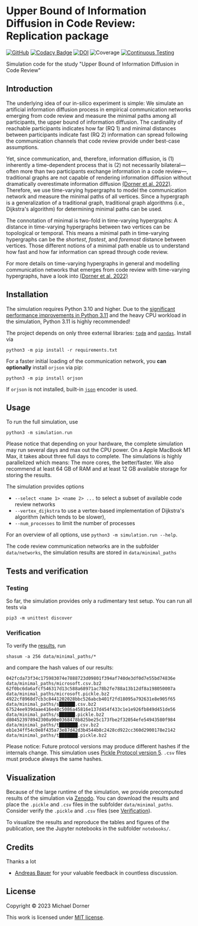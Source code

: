 # Upper Bound of Information Diffusion in Code Review: Replication package

[![GitHub](https://img.shields.io/github/license/michaeldorner/information-diffusion-boundaries-in-code-review)](./LICENSE)
[![Codacy Badge](https://app.codacy.com/project/badge/Grade/ef43d5d9b7c74ec0b211c03d91c448d8)](https://app.codacy.com/gh/michaeldorner/information-diffusion-boundaries-in-code-review/dashboard?utm_source=gh&utm_medium=referral&utm_content=&utm_campaign=Badge_grade)
[![DOI](https://zenodo.org/badge/DOI/10.5281/zenodo.7898863.svg)](https://doi.org/10.5281/zenodo.7898863)
![Coverage](https://img.shields.io/badge/Coverage-98%25-brightgreen)
[![Continuous Testing](https://github.com/Hnsson/information-diffusion-boundaries-in-code-review/actions/workflows/coverage.yml/badge.svg)](https://github.com/Hnsson/information-diffusion-boundaries-in-code-review/actions/workflows/coverage.yml)

Simulation code for the study "Upper Bound of Information Diffusion in Code Review"

## Introduction

The underlying idea of our in-silico experiment is simple: We simulate an artificial information diffusion process in empirical communication networks emerging from code review and measure the minimal paths among all participants, the upper bound of information diffusion. The cardinality of reachable participants indicates how far (RQ 1) and minimal distances between participants indicate fast (RQ 2) information can spread following the communication channels that code review provide under best-case assumptions.

Yet, since communication, and, therefore, information diffusion, is (1) inherently a time-dependent process that is (2) not necessarily bilateral—often more than two participants exchange information in a code review—, traditional graphs are not capable of rendering information diffusion without dramatically overestimate information diffusion [(Dorner et al. 2022)](https://dl.acm.org/doi/abs/10.1145/3544902.3546254). Therefore, we use time-varying hypergraphs to model the communication network and measure the minimal paths of all vertices. Since a hypergraph is a generalization of a traditional graph, traditional graph algorithms (i.e., Dijkstra's algorithm) for determining minimal paths can be used.

The connotation of minimal is two-fold in time-varying hypergraphs: A distance in time-varying hypergraphs between two vertices can be topological or temporal. This means a minimal path in time-varying hypergraphs can be the _shortest_, _fastest_, and _foremost_ distance between vertices. Those different notions of a minimal path enable us to understand how fast and how far information can spread through code review.

For more details on time-varying hypergraphs in general and modelling communication networks that emerges from code review with time-varying hypergraphs, have a look into [(Dorner et al. 2022)](https://dl.acm.org/doi/abs/10.1145/3544902.3546254)

## Installation

The simulation requires Python 3.10 and higher. Due to the [significant performance improvements in Python 3.11](https://docs.python.org/3/whatsnew/3.11.html#whatsnew311-faster-cpython) and the heavy CPU workload in the simulation, Python 3.11 is highly recommended! 

The project depends on only three external libraries: [`tqdm`](https://github.com/tqdm/tqdm) and [`pandas`](https://pandas.pydata.org). Install via

```
python3 -m pip install -r requirements.txt
```

For a faster initial loading of the communication network, you **can optionally** install `orjson` via pip:

```
python3 -m pip install orjson
```

If `orjson` is not installed, built-in [`json`](https://docs.python.org/3/library/json.html) encoder is used.

## Usage

To run the full simulation, use

```
python3 -m simulation.run
```

Please notice that depending on your hardware, the complete simulation may run several days and max out the CPU power. On a Apple MacBook M1 Max, it takes about three full days to complete. The simulations is highly parallelized which means: The more cores, the better/faster. We also recommend at least 64 GB of RAM and at least 12 GB available storage for storing the results.

The simulation provides options

- `--select <name 1> <name 2> ...` to select a subset of available code review networks
- `--vertex_dijkstra` to use a vertex-based implementation of Dijkstra's algorithm (which tends to be slower),
- `--num_processes` to limit the number of processes

For an overview of all options, use `python3 -m simulation.run --help`.

The code review communication networks are in the subfolder `data/networks`, the simulation results are stored in `data/minimal_paths`

## Tests and verification

### Testing

So far, the simulation provides only a rudimentary test setup. You can run all tests via

```
pip3 -m unittest discover
```

### Verification

To verify the [results](https://doi.org/10.5281/zenodo.7898863), run

```
shasum -a 256 data/minimal_paths/*                      
```

and compare the hash values of our results:

```
042fcda73f34c175983074e7888723d09801f394af740de3df0d7e55bd74836e  data/minimal_paths/microsoft.csv.bz2
62f0bc6da6afcf546317d13c588a68971ac78b2fe788a13b12df8a198050007a  data/minimal_paths/microsoft.pickle.bz2
4922cf8968d7cb3c8441202028bbc526abcb401f2fd18095a792631e8e905f65  data/minimal_paths/s██████.csv.bz2
67524ee939daae416e40c5086a45816e137d454f433c1e1e926fb849d451de56  data/minimal_paths/s██████.pickle.bz2
d804523978942300a90e0368478b825be25c173fbe2f32054efe54943580f984  data/minimal_paths/t███████.csv.bz2
eb1e34ff54c0e8f435a73e87d42d3b4544b8c2428cd922cc360d2900178e2142  data/minimal_paths/t███████.pickle.bz2
```

Please notice: Future protocol versions may produce different hashes if the internals change. This simulation uses [Pickle Protocol version 5](https://peps.python.org/pep-0574/). `.csv` files must produce always the same hashes.

## Visualization

Because of the large runtime of the simulation, we provide precomputed results of the simulation via [Zenodo](https://doi.org/10.5281/zenodo.7898863). You can download the results and place the `.pickle` and `.csv` files in the subfolder `data/minimal_paths`. Consider verify the `.pickle` and `.csv` files (see [Verification](#verification)).

To visualize the results and reproduce the tables and figures of the publication, see the Jupyter notebooks in the subfolder `notebooks/`.

## Credits

Thanks a lot

- [Andreas Bauer](https://github.com/andreas-bauer) for your valuable feedback in countless discussion.

## License

Copyright © 2023 Michael Dorner

This work is licensed under [MIT license](LICENSE).

